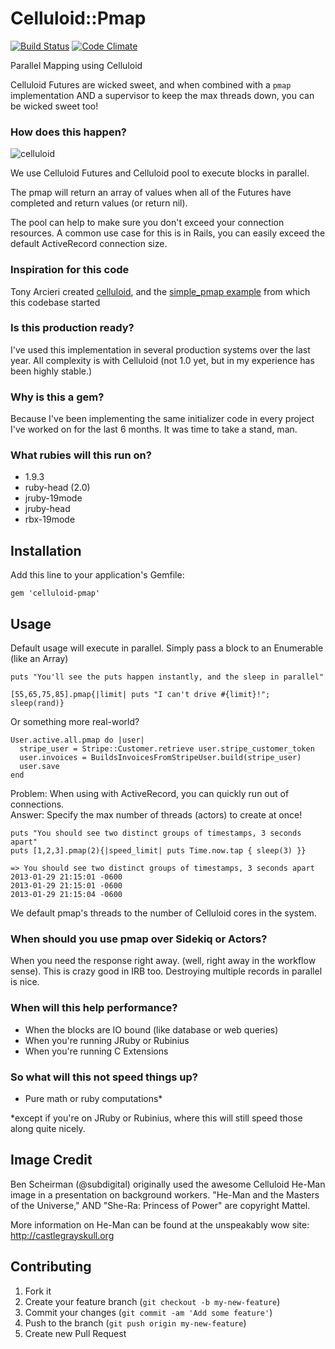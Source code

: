 # Celluloid::Pmap

[![Build Status](https://travis-ci.org/jwo/celluloid-pmap.png?branch=master)](https://travis-ci.org/jwo/celluloid-pmap) [![Code Climate](https://codeclimate.com/badge.png)](https://codeclimate.com/github/jwo/celluloid-pmap)

Parallel Mapping using Celluloid

Celluloid Futures are wicked sweet, and when combined with a `pmap`
implementation AND a supervisor to keep the max threads down, you can be wicked
sweet too!

### How does this happen?
![celluloid](https://f.cloud.github.com/assets/123075/109654/7584c1fa-6a8c-11e2-9ad6-114818b7fbe4.png)

We use Celluloid Futures and Celluloid pool to execute blocks in parallel. 

The pmap will return an array of values when all of the Futures have completed and return values (or return nil).

The pool can help to make sure you don't exceed your connection resources. A common use case for this is in Rails, you can easily exceed the default ActiveRecord connection size.

### Inspiration for this code

Tony Arcieri created [celluloid](http://celluloid.io/), and the [simple_pmap example](https://github.com/celluloid/celluloid/blob/master/examples/simple_pmap.rb) from which this codebase started

### Is this production ready?

I've used this implementation in several production systems over the last year. All complexity is with Celluloid (not 1.0 yet, but in my experience has been highly stable.)

### Why is this a gem?

Because I've been implementing the same initializer code in every project I've worked on for the last 6 months. It was time to take a stand, man.

### What rubies will this run on?

* 1.9.3
* ruby-head (2.0)
* jruby-19mode
* jruby-head
* rbx-19mode


## Installation

Add this line to your application's Gemfile:

    gem 'celluloid-pmap'

## Usage

Default usage will execute in parallel. Simply pass a block to an Enumerable
(like an Array)

```
puts "You'll see the puts happen instantly, and the sleep in parallel"

[55,65,75,85].pmap{|limit| puts "I can't drive #{limit}!"; sleep(rand)}
```

Or something more real-world?

```
User.active.all.pmap do |user| 
  stripe_user = Stripe::Customer.retrieve user.stripe_customer_token
  user.invoices = BuildsInvoicesFromStripeUser.build(stripe_user)
  user.save
end
```

Problem: When using with ActiveRecord, you can quickly run out of connections.  
Answer: Specify the max number of threads (actors) to create at once!

```
puts "You should see two distinct groups of timestamps, 3 seconds apart"
puts [1,2,3].pmap(2){|speed_limit| puts Time.now.tap { sleep(3) }}

=> You should see two distinct groups of timestamps, 3 seconds apart
2013-01-29 21:15:01 -0600
2013-01-29 21:15:01 -0600
2013-01-29 21:15:04 -0600
```

We default pmap's threads to the number of Celluloid cores in the system.

### When should you use pmap over Sidekiq or Actors?

When you need the response right away. (well, right away in the workflow sense). This is crazy good in IRB too. Destroying multiple records in parallel is nice.

### When will this help performance?

* When the blocks are IO bound (like database or web queries)
* When you're running JRuby or Rubinius
* When you're running C Extensions

### So what will this not speed things up?

* Pure math or ruby computations*

\*except if you're on JRuby or Rubinius, where this will still speed those along quite nicely.

## Image Credit

Ben Scheirman (@subdigital) originally used the awesome Celluloid He-Man image
in a presentation on background workers. "He-Man and the Masters of the
Universe," AND "She-Ra: Princess of Power" are copyright Mattel.

More information on He-Man can be found at the unspeakably wow site: http://castlegrayskull.org

## Contributing

1. Fork it
2. Create your feature branch (`git checkout -b my-new-feature`)
3. Commit your changes (`git commit -am 'Add some feature'`)
4. Push to the branch (`git push origin my-new-feature`)
5. Create new Pull Request
